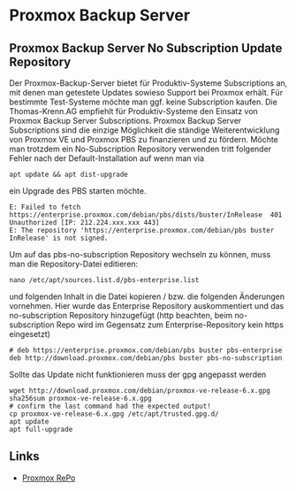 # Proxmox Backup Server

## Proxmox Backup Server No Subscription Update Repository

Der Proxmox-Backup-Server bietet für Produktiv-Systeme Subscriptions an, mit denen man getestete Updates sowieso Support bei Proxmox erhält. Für bestimmte Test-Systeme möchte man ggf. keine Subscription kaufen. Die Thomas-Krenn.AG empfiehlt für Produktiv-Systeme den Einsatz von Proxmox Backup Server Subscriptions. Proxmox Backup Server Subscriptions sind die einzige Möglichkeit die ständige Weiterentwicklung von Proxmox VE und Proxmox PBS zu finanzieren und zu fördern. Möchte man trotzdem ein No-Subscription Repository verwenden tritt folgender Fehler nach der Default-Installation auf wenn man via
```
apt update && apt dist-upgrade
```
ein Upgrade des PBS starten möchte.
```
E: Failed to fetch https://enterprise.proxmox.com/debian/pbs/dists/buster/InRelease  401  Unauthorized [IP: 212.224.xxx.xxx 443]
E: The repository 'https://enterprise.proxmox.com/debian/pbs buster InRelease' is not signed.
```
Um auf das pbs-no-subscription Repository wechseln zu können, muss man die Repository-Datei editieren:

```
nano /etc/apt/sources.list.d/pbs-enterprise.list
```
und folgenden Inhalt in die Datei kopieren / bzw. die folgenden Änderungen vornehmen. Hier wurde das Enterprise Repository auskommentiert und das no-subscription Repository hinzugefügt (http beachten, beim no-subscription Repo wird im Gegensatz zum Enterprise-Repository kein https eingesetzt)
```
# deb https://enterprise.proxmox.com/debian/pbs buster pbs-enterprise
deb http://download.proxmox.com/debian/pbs buster pbs-no-subscription
```
Sollte das Update nicht funktionieren muss der gpg angepasst werden

```
wget http://download.proxmox.com/debian/proxmox-ve-release-6.x.gpg
sha256sum proxmox-ve-release-6.x.gpg
# confirm the last command had the expected output!
cp proxmox-ve-release-6.x.gpg /etc/apt/trusted.gpg.d/
apt update
apt full-upgrade
```

## Links
+ [Proxmox RePo](https://pve.proxmox.com/pve-docs/pve-admin-guide.html#sysadmin_package_repositories)
